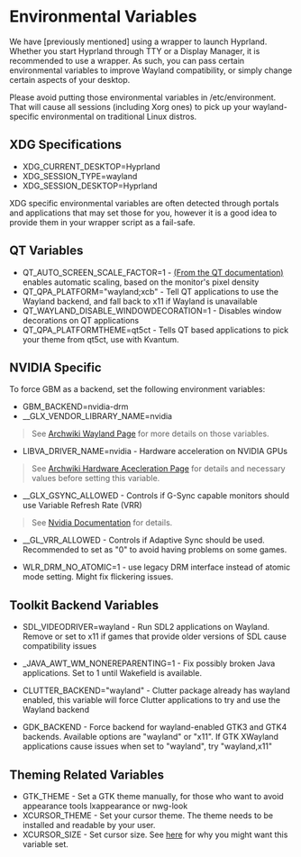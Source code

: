 # Environmental Variables

We have [previously mentioned] using a wrapper to launch Hyprland. Whether you
start Hyprland through TTY or a Display Manager, it is recommended to use a wrapper.
As such, you can pass certain environmental variables to improve Wayland compatibility, or
simply change certain aspects of your desktop.

Please avoid putting those environmental variables in /etc/environment. That will cause all
sessions (including Xorg ones) to pick up your wayland-specific environmental on traditional
Linux distros.

## XDG Specifications

- XDG_CURRENT_DESKTOP=Hyprland
- XDG_SESSION_TYPE=wayland
- XDG_SESSION_DESKTOP=Hyprland

XDG specific environmental variables are often detected through portals and applications that may
set those for you, however it is a good idea to provide them in your wrapper script as a fail-safe.

## QT Variables

- QT_AUTO_SCREEN_SCALE_FACTOR=1 - [(From the QT documentation)](https://doc.qt.io/qt-5/highdpi.html)
  enables automatic scaling, based on the monitor's pixel density
- QT_QPA_PLATFORM="wayland;xcb" - Tell QT applications to use the Wayland backend, and fall back to x11 if Wayland is unavailable
- QT_WAYLAND_DISABLE_WINDOWDECORATION=1 - Disables window decorations on QT applications
- QT_QPA_PLATFORMTHEME=qt5ct - Tells QT based applications to pick your theme from qt5ct, use with Kvantum.

## NVIDIA Specific

To force GBM as a backend, set the following environment variables:

- GBM_BACKEND=nvidia-drm
- \_\_GLX_VENDOR_LIBRARY_NAME=nvidia

> See [Archwiki Wayland Page](https://wiki.archlinux.org/title/Wayland#Requirements) for more details on those variables.

- LIBVA_DRIVER_NAME=nvidia - Hardware acceleration on NVIDIA GPUs

> See [Archwiki Hardware Acecleration Page](https://wiki.archlinux.org/title/Hardware_video_acceleration)
> for details and necessary values before setting this variable.

- \_\_GLX_GSYNC_ALLOWED - Controls if G-Sync capable monitors should use Variable Refresh Rate (VRR)

> See [Nvidia Documentation](https://download.nvidia.com/XFree86/Linux-32bit-ARM/375.26/README/openglenvvariables.html) for details.

- \_\_GL_VRR_ALLOWED - Controls if Adaptive Sync should be used. Recommended to set as "0" to avoid having problems on some games.

- WLR_DRM_NO_ATOMIC=1 - use legacy DRM interface instead of atomic mode setting. Might fix flickering issues.

## Toolkit Backend Variables

- SDL_VIDEODRIVER=wayland - Run SDL2 applications on Wayland. Remove or set to x11 if games that provide older versions of SDL cause
  compatibility issues
- \_JAVA_AWT_WM_NONEREPARENTING=1 - Fix possibly broken Java applications. Set to 1 until Wakefield is available.
- CLUTTER_BACKEND="wayland" - Clutter package already has wayland enabled, this variable will force Clutter applications
  to try and use the Wayland backend

- GDK_BACKEND - Force backend for wayland-enabled GTK3 and GTK4 backends. Available options are "wayland" or "x11". If GTK XWayland
  applications cause issues when set to "wayland", try "wayland,x11"

## Theming Related Variables

- GTK_THEME - Set a GTK theme manually, for those who want to avoid appearance tools lxappearance or nwg-look
- XCURSOR_THEME - Set your cursor theme. The theme needs to be installed and readable by your user.
- XCURSOR_SIZE - Set cursor size. See [here](../FAQ/) for why you might want this variable set.
